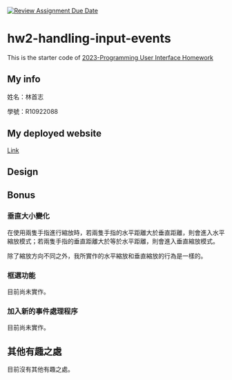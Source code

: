 [![Review Assignment Due Date](https://classroom.github.com/assets/deadline-readme-button-8d59dc4de5201274e310e4c54b9627a8934c3b88527886e3b421487c677d23eb.svg)](https://classroom.github.com/a/vtMjwcap)
# hw2-handling-input-events
This is the starter code of [2023-Programming User Interface Homework](https://hackmd.io/@akairisu/HkUibgmx3)

## My info

姓名：林首志

學號：R10922088

## My deployed website

[Link](https://musical-jelly-8d30f4.netlify.app/)

## Design

## Bonus

### 垂直大小變化

在使用兩隻手指進行縮放時，若兩隻手指的水平距離大於垂直距離，則會進入水平縮放模式；若兩隻手指的垂直距離大於等於水平距離，則會進入垂直縮放模式。

除了縮放方向不同之外，我所實作的水平縮放和垂直縮放的行為是一樣的。

### 框選功能

目前尚未實作。

### 加入新的事件處理程序

目前尚未實作。

## 其他有趣之處

目前沒有其他有趣之處。
